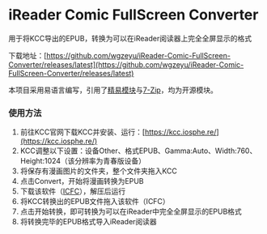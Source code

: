# iReader Comic FullScreen Converter
 用于将KCC导出的EPUB，转换为可以在iReader阅读器上完全全屏显示的格式  
 
 下载地址：[https://github.com/wgzeyu/iReader-Comic-FullScreen-Converter/releases/latest](https://github.com/wgzeyu/iReader-Comic-FullScreen-Converter/releases/latest)  
 
 本项目采用易语言编写，引用了[精易模块](http://ec.125.la/)与[7-Zip](https://www.7-zip.org/)，均为开源模块。

### 使用方法

1. 前往KCC官网下载KCC并安装、运行：[https://kcc.iosphe.re/](https://kcc.iosphe.re/)
2. KCC调整以下设置：设备Other、格式EPUB、Gamma:Auto、Width:760、Height:1024（该分辨率为青春版设备）
3. 将保存有漫画图片的文件夹，整个文件夹拖入KCC
4. 点击Convert，开始将漫画转换为EPUB
5. 下载该软件（[ICFC](https://github.com/wgzeyu/iReader-Comic-FullScreen-Converter/releases/latest)），解压后运行
6. 将KCC转换出的EPUB文件拖入该软件（ICFC）
7. 点击开始转换，即可转换为可以在iReader中完全全屏显示的EPUB格式
8. 将转换完毕的EPUB格式导入iReader阅读器
